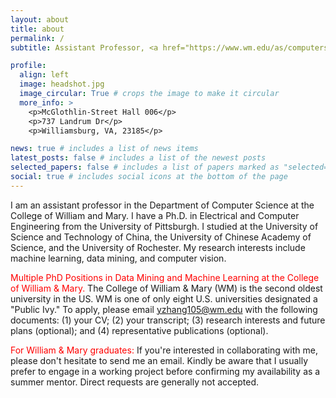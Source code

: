 ```yaml
---
layout: about
title: about
permalink: /
subtitle: Assistant Professor, <a href="https://www.wm.edu/as/computerscience/">Department of Computer Science</a>, <a href="https://www.wm.edu/">the College of William and Mary</a>.

profile:
  align: left
  image: headshot.jpg
  image_circular: True # crops the image to make it circular
  more_info: >
    <p>McGlothlin-Street Hall 006</p>
    <p>737 Landrum Dr</p>
    <p>Williamsburg, VA, 23185</p>

news: true # includes a list of news items
latest_posts: false # includes a list of the newest posts
selected_papers: false # includes a list of papers marked as "selected={true}"
social: true # includes social icons at the bottom of the page
---
```

I am an assistant professor in the Department of Computer Science at the College of William and Mary. I have a Ph.D. in Electrical and Computer Engineering from the University of Pittsburgh. I studied at the University of Science and Technology of China, the University of Chinese Academy of Science, and the University of Rochester. My research interests include machine learning, data mining, and computer vision.

<span style="color:red">Multiple PhD Positions in Data Mining and Machine Learning at the College of William & Mary.</span>
The College of William & Mary (WM) is the second oldest university in the US. WM is one of only eight U.S. universities designated a "Public Ivy." 
To apply, please email <a href = "mailto: yzhang105@wm.edu">yzhang105@wm.edu</a> with the following documents: (1) your CV; (2) your transcript; (3) research interests and future plans (optional); and (4) representative publications (optional).

<span style="color:red">For William & Mary graduates:</span> If you're interested in collaborating with me, please don't hesitate to send me an email. Kindly be aware that I usually prefer to engage in a working project before confirming my availability as a summer mentor. Direct requests are generally not accepted.
